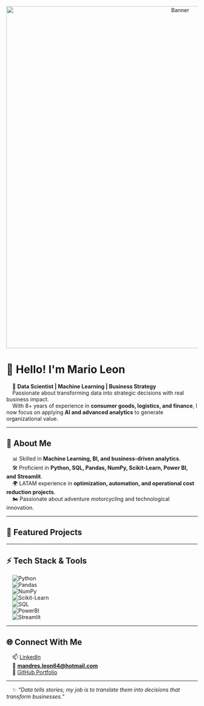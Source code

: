 <p align="center">
  <img src="BAB1F93D-BB62-4D84-9FCA-9AD86A209324.png" alt="Banner" width="900"/>
</p>

# 👋 Hello! I'm Mario Leon  

&nbsp;&nbsp;&nbsp;&nbsp;🚀 **Data Scientist | Machine Learning | Business Strategy**  
&nbsp;&nbsp;&nbsp;&nbsp;Passionate about transforming data into strategic decisions with real business impact.  
&nbsp;&nbsp;&nbsp;&nbsp;With 8+ years of experience in **consumer goods, logistics, and finance**, I now focus on applying **AI and advanced analytics** to generate organizational value.  

---

## 🔹 About Me  
&nbsp;&nbsp;&nbsp;&nbsp;📊 Skilled in **Machine Learning, BI, and business-driven analytics**.  
&nbsp;&nbsp;&nbsp;&nbsp;🛠️ Proficient in **Python, SQL, Pandas, NumPy, Scikit-Learn, Power BI, and Streamlit**.  
&nbsp;&nbsp;&nbsp;&nbsp;🌍 LATAM experience in **optimization, automation, and operational cost reduction projects**.  
&nbsp;&nbsp;&nbsp;&nbsp;🏍️ Passionate about adventure motorcycling and technological innovation.  

---

## 📂 Featured Projects  


---

## ⚡ Tech Stack & Tools  
&nbsp;&nbsp;&nbsp;&nbsp;![Python](https://img.shields.io/badge/Python-3776AB?style=for-the-badge&logo=python&logoColor=white)  
&nbsp;&nbsp;&nbsp;&nbsp;![Pandas](https://img.shields.io/badge/Pandas-150458?style=for-the-badge&logo=pandas&logoColor=white)  
&nbsp;&nbsp;&nbsp;&nbsp;![NumPy](https://img.shields.io/badge/Numpy-013243?style=for-the-badge&logo=numpy&logoColor=white)  
&nbsp;&nbsp;&nbsp;&nbsp;![Scikit-Learn](https://img.shields.io/badge/Scikit--Learn-F7931E?style=for-the-badge&logo=scikit-learn&logoColor=white)  
&nbsp;&nbsp;&nbsp;&nbsp;![SQL](https://img.shields.io/badge/SQL-336791?style=for-the-badge&logo=postgresql&logoColor=white)  
&nbsp;&nbsp;&nbsp;&nbsp;![PowerBI](https://img.shields.io/badge/PowerBI-F2C811?style=for-the-badge&logo=powerbi&logoColor=black)  
&nbsp;&nbsp;&nbsp;&nbsp;![Streamlit](https://img.shields.io/badge/Streamlit-FF4B4B?style=for-the-badge&logo=streamlit&logoColor=white)  

---

## 🌐 Connect With Me  
&nbsp;&nbsp;&nbsp;&nbsp;📫 [LinkedIn](http://linkedin.com/in/mandresleon)  
&nbsp;&nbsp;&nbsp;&nbsp;📧 **mandres.leon64@hotmail.com**  
&nbsp;&nbsp;&nbsp;&nbsp;📂 [GitHub Portfolio](https://github.com/mandresleon)  

---

&nbsp;&nbsp;&nbsp;&nbsp;✨ *“Data tells stories; my job is to translate them into decisions that transform businesses.”*  
